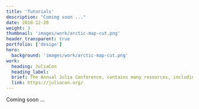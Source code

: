 ```yaml
---
title: 'Tutorials'
description: "Coming soon ..."
date: 2018-12-20
weight: 3
thumbnail: 'images/work/arctic-map-cut.png'
header_transparent: true
portfolio: ['design']
hero:
  background: 'images/work/arctic-map-cut.png'
work:
  heading: JuliaCon
  heading_label: 
  brief: The Annual Julia Conference, contains many resources, including recordings of keynote talks, tutorials, etc.
  link: https://juliacon.org/
---
```


Coming soon ...
